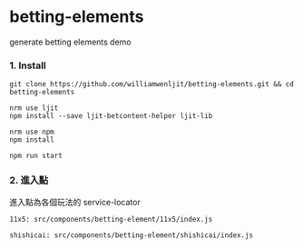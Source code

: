 # betting-elements
generate betting elements demo

### 1. Install

```
git clone https://github.com/williamwenljit/betting-elements.git && cd betting-elements

nrm use ljit
npm install --save ljit-betcontent-helper ljit-lib

nrm use npm
npm install

npm run start
```

### 2. 進入點

進入點為各個玩法的 service-locator
```
11x5: src/components/betting-element/11x5/index.js

shishicai: src/components/betting-element/shishicai/index.js
```
